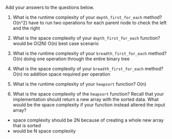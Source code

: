 Add your answers to the questions below.

1. What is the runtime complexity of your `depth_first_for_each` method?
O(n^2) have to run two operations for each parent node to check the left and the right
2. What is the space complexity of your `depth_first_for_each` function?
    would be O(2N)
    O(n) best case scenario

3. What is the runtime complexity of your `breadth_first_for_each` method?
    O(n) doing one operation through the entire binary tree

4. What is the space complexity of your `breadth_first_for_each` method?
    O(n) no addition space required per operation

5. What is the runtime complexity of your `heapsort` function?
    O(n) 


6. What is the space complexity of the `heapsort` function? Recall that your implementation should return a new array with the sorted data. What would be the space complexity if your function instead altered the input array?

- space complexity should be 2N because of creating a whole new array that is sorted
- would be N space complexity